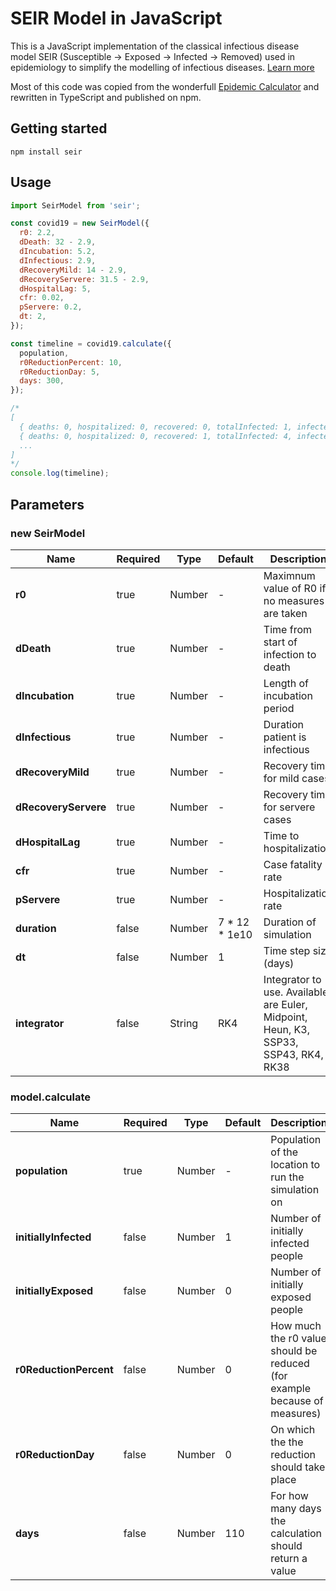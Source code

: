 # SEIR Model in JavaScript

This is a JavaScript implementation of the classical infectious disease model SEIR (Susceptible → Exposed → Infected → Removed) used in epidemiology to simplify the modelling of infectious diseases. [Learn more](https://en.wikipedia.org/wiki/Compartmental_models_in_epidemiology#The_SEIR_model)

Most of this code was copied from the wonderfull [Epidemic Calculator](http://gabgoh.github.io/COVID/index.html) and rewritten in TypeScript and published on npm.

## Getting started

```npm install seir```

## Usage

```js
import SeirModel from 'seir';

const covid19 = new SeirModel({
  r0: 2.2,
  dDeath: 32 - 2.9,
  dIncubation: 5.2,
  dInfectious: 2.9,
  dRecoveryMild: 14 - 2.9,
  dRecoveryServere: 31.5 - 2.9,
  dHospitalLag: 5,
  cfr: 0.02,
  pServere: 0.2,
  dt: 2,
});

const timeline = covid19.calculate({
  population,
  r0ReductionPercent: 10,
  r0ReductionDay: 5,
  days: 300,
});

/*
[
  { deaths: 0, hospitalized: 0, recovered: 0, totalInfected: 1, infected: 1, exposed: 2 },
  { deaths: 0, hospitalized: 0, recovered: 1, totalInfected: 4, infected: 3, exposed: 5 },
  ...
]
*/
console.log(timeline);
```

## Parameters

### new SeirModel

| Name                 | Required | Type   | Default | Description |
| ---                  | ---      | ---    | ---     | ---         |
| **r0**               | true     | Number | -       | Maximnum value of R0 if no measures are taken |
| **dDeath**           | true     | Number | -       | Time from start of infection to death |
| **dIncubation**      | true     | Number | -       | Length of incubation period |
| **dInfectious**      | true     | Number | -       | Duration patient is infectious |
| **dRecoveryMild**    | true     | Number | -       | Recovery time for mild cases |
| **dRecoveryServere** | true     | Number | -       | Recovery time for servere cases |
| **dHospitalLag**     | true     | Number | -       | Time to hospitalization |
| **cfr**              | true     | Number | -       | Case fatality rate |
| **pServere**         | true     | Number | -       | Hospitalization rate |
| **duration**         | false    | Number | 7 \* 12 \* 1e10 | Duration of simulation |
| **dt**               | false    | Number | 1       | Time step size (days) |
| **integrator**       | false    | String | RK4     | Integrator to use. Available are Euler, Midpoint, Heun, K3, SSP33, SSP43, RK4, RK38 |

### model.calculate

| Name                   | Required | Type   | Default | Description |
| ---                    | ---      | ---    | ---     | ---         |
| **population**         | true     | Number | -       | Population of the location to run the simulation on |
| **initiallyInfected**  | false    | Number | 1       | Number of initially infected people |
| **initiallyExposed**   | false    | Number | 0       | Number of initially exposed people |
| **r0ReductionPercent** | false    | Number | 0       | How much the r0 value should be reduced (for example because of measures) |
| **r0ReductionDay**     | false    | Number | 0       | On which the the reduction should take place |
| **days**               | false    | Number | 110     | For how many days the calculation should return a value |
